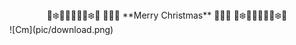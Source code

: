 <center>
🎄❄️🎅🌟✨🌟🎅❄️🎄  
🎅✨🌟 **Merry Christmas** 🌟✨🎅  
🎄❄️🎅🌟✨🌟🎅❄️🎄  
</center>
![Cm](pic/download.png)



